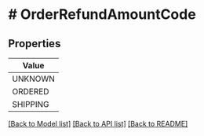 # # OrderRefundAmountCode


## Properties 



| Value |
------------ | 
UNKNOWN|&quot;UNKNOWN&quot;
ORDERED|&quot;ORDERED&quot;
SHIPPING|&quot;SHIPPING&quot;

[[Back to Model list]](../../README.md#models) [[Back to API list]](../../README.md#endpoints) [[Back to README]](../../README.md)

